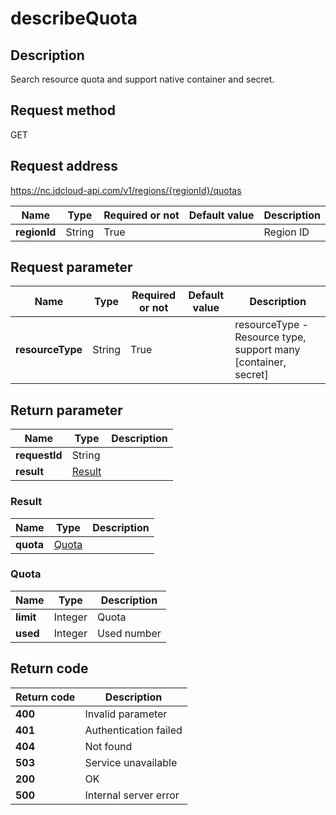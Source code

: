 # describeQuota


## Description
Search resource quota and support native container and secret.


## Request method
GET

## Request address
https://nc.jdcloud-api.com/v1/regions/{regionId}/quotas

|Name|Type|Required or not|Default value|Description|
|---|---|---|---|---|
|**regionId**|String|True||Region ID|

## Request parameter
|Name|Type|Required or not|Default value|Description|
|---|---|---|---|---|
|**resourceType**|String|True||resourceType - Resource type, support many [container, secret]<br>|


## Return parameter
|Name|Type|Description|
|---|---|---|
|**requestId**|String||
|**result**|[Result](##Result)||


### <a name="Result">Result</a>
|Name|Type|Description|
|---|---|---|
|**quota**|[Quota](##Quota)||
### <a name="Quota">Quota</a>
|Name|Type|Description|
|---|---|---|
|**limit**|Integer|Quota|
|**used**|Integer|Used number|

## Return code
|Return code|Description|
|---|---|
|**400**|Invalid parameter|
|**401**|Authentication failed|
|**404**|Not found|
|**503**|Service unavailable|
|**200**|OK|
|**500**|Internal server error|
